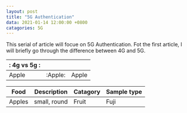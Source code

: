 ```yaml
---
layout: post
title: "5G Authentication"
data: 2021-01-14 12:00:00 +0800
catagories: 5G
---
```

This serial of article will focue on 5G Authentication. Fot the first article, I will briefly go through the difference between 4G and 5G.

|:			4g vs 5g			:|||
|:---------|:------|:---------------|
|Apple	   |:Apple:|Apple			|


Food   | Description				| Catagory | Sample type
-------|----------------------------|----------|------------
Apples |small, round			    |Fruit	   | Fuji	
